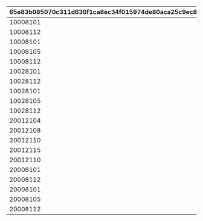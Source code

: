 |65e83b085070c311d630f1ca8ec34f015974de80aca25c9ec898b8d47b127649|a95035ab5b6edb1e89a69be50d01572c2b1b60c841535bdf970d67f0f5554bf4|5d08362256dcea302d84cf0bbede8e06b6edfd9ff8694ff3c9d2ebe912a8533d|bf653907f7d78ba8ecb3bd9397c60604a7f398b8608b3aa5e9665a0d2b5c773f|7c71228df21d691894f340ba55dcd4e26b63b5f82f66568d6eeb6f0fe0a18c15|72e04e5f46ee830d9827ea516910564e8e548caece6db67ae67160f4261e0304|b64fd7688eb1e55b608453b959cf351a94f483c3252e7807e5b2b9f4d76c2924|
| --- | --- | --- | --- | --- | --- | --- |
|10008101|0|1|10008111|0||1|
|10008112|0|2|10008115|0||1|
|10008101|0|3|10008103|0||3|
|10008105|0|4|10008115|0||3|
|10008112|0|5|150|0||4|
|10028101|0|6|10028111|0||1|
|10028112|0|7|10028115|0||1|
|10028101|0|8|10028103|0||3|
|10028105|0|9|10028115|0||3|
|10028112|0|10|150|0||4|
|20012104|20012107|11|20012104|0||11|
|20012108|20012109|12|20012108|0||11|
|20012110|20012114|13|20012110|0||11|
|20012115|20012115|14|20012115|0||11|
|20012110|0|15|120|0||4|
|20008101|0|16|20008111|0||1|
|20008112|0|17|20008115|0||1|
|20008101|0|18|20008103|0||3|
|20008105|0|19|20008115|0||3|
|20008112|0|20|150|0||4|